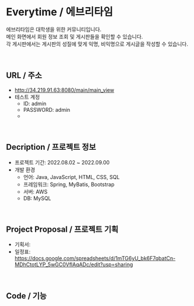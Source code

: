 # Everytime / 에브리타임

에브리타임은 대학생을 위한 커뮤니티입니다.   
메인 화면에서 회원 정보 조회 및 게시판들을 확인할 수 있습니다.   
각 게시판에서는 게시판의 성질에 맞게 익명, 비익명으로 게시글을 작성할 수 있습니다.   

<br>

## URL / 주소
- http://34.219.91.63:8080/main/main_view
- 테스트 계정
  - ID: admin
  - PASSWORD: admin
  - 
<br>

## Decription / 프로젝트 정보
- 프로젝트 기간: 2022.08.02 ~ 2022.09.00
- 개발 환경
  - 언어: Java, JavaScript, HTML, CSS, SQL
  - 프레임워크: Spring, MyBatis, Bootstrap
  - 서버: AWS
  - DB: MySQL

<br>

## Project Proposal / 프로젝트 기획
- 기획서: 
- 일정표: https://docs.google.com/spreadsheets/d/1mTG6yU_bk6F7qbatCn-MDhCtotLYP_5wGC0VflAqADc/edit?usp=sharing 

<br>

## Code / 기능
